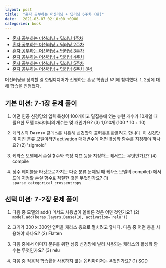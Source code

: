 ```yaml
---
layout: post
title:  "혼자 공부하는 머신러닝 + 딥러닝 6주차 (완)"
date:   2021-03-07 02:10:00 +0900
categories: book
---
```


* [혼자 공부하는 머신러닝 + 딥러닝 1주차](http://dalinaum.github.io/book/2021/01/28/hongong-ml-1.html)
* [혼자 공부하는 머신러닝 + 딥러닝 2주차](http://dalinaum.github.io/book/2021/02/10/hongong-ml-2.html)
* [혼자 공부하는 머신러닝 + 딥러닝 3주차](http://dalinaum.github.io/book/2021/02/11/hongong-ml-3.html)
* [혼자 공부하는 머신러닝 + 딥러닝 4주차](http://dalinaum.github.io/book/2021/02/22/hongong-ml-4.html)
* [혼자 공부하는 머신러닝 + 딥러닝 5주차](http://dalinaum.github.io/book/2021/03/02/hongong-ml-5.html)
* [혼자 공부하는 머신러닝 + 딥러닝 6주차 (완)](http://dalinaum.github.io/book/2021/03/07/hongong-ml-6.html)

머신러닝을 정리할 겸 한빛미디어가 진행하는 혼공 학습단 5기에 참여했다. 1, 2장에 대해 학습을 진행했다.

## 기본 미션: 7-1장 문제 풀이

1. 어떤 인공 신경망의 입력 특성이 100개이고 밀집층에 있는 뉴런 개수가 10개일 때 필요한 모델 파라미터의 개수는 몇 개인가요? (3) 1,010개 (100 * 10 + 10)

2. 케라스의 Desnse 클래스를 사용해 신경망의 출력층을 만들려고 합니다. 이 신경망이 이진 분류 모델이라면 activation 매개변수에 어떤 활성화 함수를 지정해야 하나요? (2) 'sigmoid'

3. 케라스 모델에서 손실 함수와 측정 지표 등을 지정하는 메서드는 무엇인가요? (4) compile

4. 정수 레이블을 타깃으로 가지는 다중 분류 문제일 때 케라스 모델의 compile() 메서드에 지정할 손실 함수로 적절한 것은 무엇인가요? (1) `sparse_categorical_crossentropy`

## 선택 미션: 7-2장 문제 풀이

1. 다음 중 모델의 add() 메서드 사용법이 올바른 것은 어떤 것인가요? (2) `model.add(keras.layers.Dense(10, activation='relu'))`

2. 크기가 300 x 300인 입력을 케라스 층으로 펼치려고 합니다. 다음 중 어떤 층을 사용해야 하나요? (2) Flatten

3. 다음 중에서 이미지 분류를 위한 심층 신경망에 널리 사용되는 케라스의 활성화 함수는 무엇인가요? (3) relu

4. 다음 중 적응적 학습률을 사용하지 않는 옵티마이저는 무엇인가요? (1) SGD
